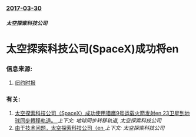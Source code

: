 ### [2017-03-30](/news/2017/03/30/index.md)

##### 太空探索科技公司
# 太空探索科技公司(SpaceX)成功将en 




### 信息来源:

1. [纽约时报](https://mobile.nytimes.com/2017/03/30/science/spacex-launches-a-satellite-with-a-partly-used-rocket.html?referer=)

### 有关:

1. [太空探索科技公司（SpaceX）成功使用猎鹰9号运载火箭发射en 23卫星到地球同步轉移軌道。 ](/news/2017/03/15/太空探索科技公司-SpaceX-成功使用猎鹰9号运载火箭发射en-23卫星到地球同步轉移軌道.md) _上下文: 地球同步转移轨道, 太空探索科技公司_
2. [由于技术问题，太空探索科技公司（en ](/news/2017/02/18/由于技术问题-太空探索科技公司-en.md) _上下文: 太空探索科技公司_

